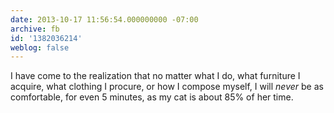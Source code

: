 ```yaml
---
date: 2013-10-17 11:56:54.000000000 -07:00
archive: fb
id: '1382036214'
weblog: false
---
```


I have come to the realization that no matter what I do, what furniture I acquire, what clothing I procure, or how I compose myself, I will *never* be as comfortable, for even 5 minutes, as my cat is about 85% of her time.
